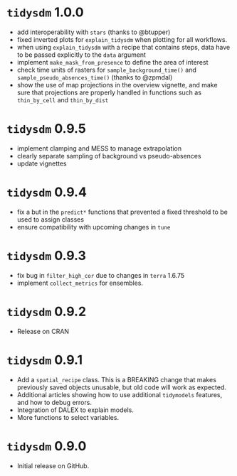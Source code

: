 # `tidysdm` 1.0.0
* add interoperability with `stars` (thanks to @btupper)
* fixed inverted plots for `explain_tidysdm` when plotting for all workflows.
* when using `explain_tidysdm` with a recipe that contains steps, data have to be
  passed explicitly to the `data` argument
* implement `make_mask_from_presence` to define the area of interest
* check time units of rasters for `sample_background_time()` and 
  `sample_pseudo_absences_time()` (thanks to @zpmdal)
* show the use of map projections in the overview vignette, and make sure that
  projections are properly handled in functions such as `thin_by_cell`
  and `thin_by_dist`

# `tidysdm` 0.9.5
* implement clamping and MESS to manage extrapolation
* clearly separate sampling of background vs pseudo-absences
* update vignettes

# `tidysdm` 0.9.4
* fix a but in the `predict*` functions that prevented a fixed threshold to be used
  to assign classes
* ensure compatibility with upcoming changes in `tune`


# `tidysdm` 0.9.3
* fix bug in `filter_high_cor` due to changes in `terra` 1.6.75
* implement `collect_metrics` for ensembles.

# `tidysdm` 0.9.2
* Release on CRAN

# `tidysdm` 0.9.1
* Add a `spatial_recipe` class. This is a BREAKING change that makes previously
saved objects unusable, but old code will work as expected.
* Additional articles showing how to use additional `tidymodels` features, and
how to debug errors.
* Integration of DALEX to explain models.
* More functions to select variables.

# `tidysdm` 0.9.0
* Initial release on GitHub.
